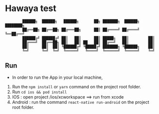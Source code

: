 # Hawaya test

```shell
        ██████╗  ██████╗   ██████╗       ██╗ ███████╗  ██████╗ ████████╗
        ██╔══██╗ ██╔══██╗ ██╔═══██╗      ██║ ██╔════╝ ██╔════╝ ╚══██╔══╝
        ██████╔╝ ██████╔╝ ██║   ██║      ██║ █████╗   ██║         ██║
        ██╔═══╝  ██╔══██╗ ██║   ██║ ██   ██║ ██╔══╝   ██║         ██║
        ██║      ██║  ██║ ╚██████╔╝ ╚█████╔╝ ███████╗ ╚██████╗    ██║
        ╚═╝      ╚═╝  ╚═╝  ╚═════╝   ╚════╝  ╚══════╝  ╚═════╝    ╚═╝
```

[//]: <> (General description.)

## Run

- In order to run the App in your local machine,
 1. Run the `npm install` or `yarn` command on the project root folder.
 2. Run `cd ios && pod install`
 2. IOS : open project /ios/xcworkspace ==> run from xcode
 3. Android : run the command `react-native run-android` on the project root folder.

